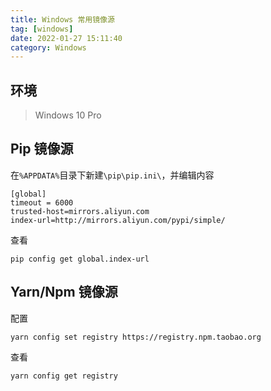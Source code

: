 ```yaml
---
title: Windows 常用镜像源
tag: [windows]
date: 2022-01-27 15:11:40
category: Windows
---
```


## 环境

> Windows 10 Pro



## Pip 镜像源

在`%APPDATA%`目录下新建`\pip\pip.ini\`，并编辑内容

```properties
[global]
timeout = 6000
trusted-host=mirrors.aliyun.com
index-url=http://mirrors.aliyun.com/pypi/simple/
```

查看

```shell
pip config get global.index-url
```



## Yarn/Npm 镜像源

配置

```shell
yarn config set registry https://registry.npm.taobao.org
```

查看

```shell
yarn config get registry
```

